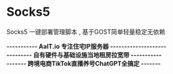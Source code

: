 # Socks5
Socks5 一键部署管理脚本 , 基于GOST简单轻量稳定无依赖



**----------- AaIT.io 专注住宅IP服务器 --------------------**<br>
**--------- 自有硬件与基础设施当地租房拉宽带 -----------**<br>
**------- 跨境电商TikTok直播养号ChatGPT全搞定 -------**<br>